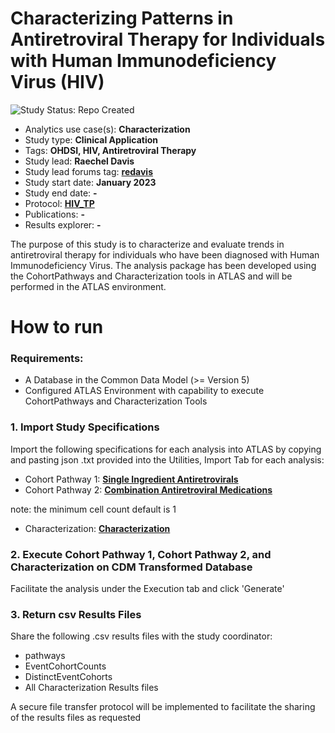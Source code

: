 Characterizing Patterns in Antiretroviral Therapy for Individuals with Human Immunodeficiency Virus (HIV)
=============

<img src="https://img.shields.io/badge/Study%20Status-Repo%20Created-lightgray.svg" alt="Study Status: Repo Created">

- Analytics use case(s): **Characterization**
- Study type: **Clinical Application**
- Tags: **OHDSI, HIV, Antiretroviral Therapy**
- Study lead: **Raechel Davis**
- Study lead forums tag: **[redavis](https://forums.ohdsi.org/u/[redavis])**
- Study start date: **January 2023**
- Study end date: **-**
- Protocol: **[HIV_TP](https://github.com/ohdsi-studies/HIVTreatmentPathways/blob/master/documents/HIV_TP_OHDSI_StudyProtocolTemplateV4.docx)**
- Publications: **-**
- Results explorer: **-**

The purpose of  this study is to characterize and evaluate trends in antiretroviral therapy for individuals who have been diagnosed with Human Immunodeficiency Virus. The analysis package has been developed using the CohortPathways and Characterization tools in ATLAS and will be performed in the ATLAS environment.

How to run
=============
### **Requirements:**
- A Database in the Common Data Model (>= Version 5)
- Configured ATLAS Environment with capability to execute CohortPathways and Characterization Tools


### **1. Import Study Specifications**

Import the following specifications for each analysis into ATLAS by copying and pasting json .txt provided into the Utilities, Import Tab for each analysis:

- Cohort Pathway 1: **[Single Ingredient Antiretrovirals](https://github.com/ohdsi-studies/HIVTreatmentPathways/blob/master/StudySpecifications/HIV_Single_CP.txt)**
- Cohort Pathway 2: **[Combination Antiretroviral Medications](https://github.com/ohdsi-studies/HIVTreatmentPathways/blob/master/StudySpecifications/HIV_Combo_TP.txt)**

note: the minimum cell count default is 1

- Characterization: **[Characterization](https://github.com/ohdsi-studies/HIVTreatmentPathways/blob/master/StudySpecifications/HIV_Characterization.txt)**


### **2. Execute Cohort Pathway 1, Cohort Pathway 2, and Characterization on CDM Transformed Database**
Facilitate the analysis under the Execution tab and click 'Generate'

### **3. Return csv Results Files**

Share the following .csv results files with the study coordinator:
- pathways
- EventCohortCounts
- DistinctEventCohorts
- All Characterization Results files

A secure file transfer protocol will be implemented to facilitate the sharing of the results files as requested



